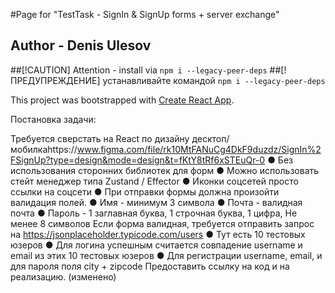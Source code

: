 #Page for "TestTask - SignIn & SignUp forms + server exchange"

## Author - Denis Ulesov

##[!CAUTION] Attention - install via `npm i --legacy-peer-deps`
##[!ПРЕДУПРЕЖДЕНИЕ] устанавливайте командой `npm i --legacy-peer-deps`


This project was bootstrapped with [Create React App](https://github.com/facebook/create-react-app).


Постановка задачи:

Требуется сверстать на React по дизайну десктоп/мобилкаhttps://www.figma.com/file/rk10MtFANuCg4DkF9duzdz/SignIn%2FSignUp?type=design&mode=design&t=fKtY8tRf6xSTEuQr-0
●	Без использования сторонних библиотек для форм
●	Можно использовать стейт менеджер типа Zustand / Effector
●	Иконки соцсетей просто ссылки на соцсети
●	При отправки формы должна произойти валидация полей.
●	Имя - минимум 3 символа
●	Почта - валидная почта
●	Пароль - 1 заглавная буква, 1 строчная буква, 1 цифра, Не менее 8 символов
Если форма валидная, требуется отправить запрос на https://jsonplaceholder.typicode.com/users
●	Тут есть 10 тестовых юзеров
●	Для логина успешным считается совпадение username и email из этих 10 тестовых юзеров
●	Для регистрации username, email, и для пароля поля city + zipcode
Предоставить ссылку на код и на реализацию. (изменено)
